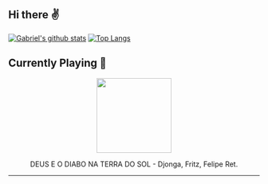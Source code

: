 ## Hi there :v: 
[![Gabriel's github stats](https://github-readme-stats.vercel.app/api?username=gajalves&show_icons=true&theme=dark)](https://github.com/anuraghazra/github-readme-stats)
[![Top Langs](https://github-readme-stats.vercel.app/api/top-langs/?username=gajalves&layout=compact&theme=dark)](https://github.com/anuraghazra/github-readme-stats)
## Currently Playing :musical_note: 
<p align="center"><img width="150" src="https://i.scdn.co/image/ab67616d0000b2730ba77347867dda2b0700369a"></p><p align="center"> DEUS E O DIABO NA TERRA DO SOL - Djonga, Fritz, Felipe Ret. </p>
 
---